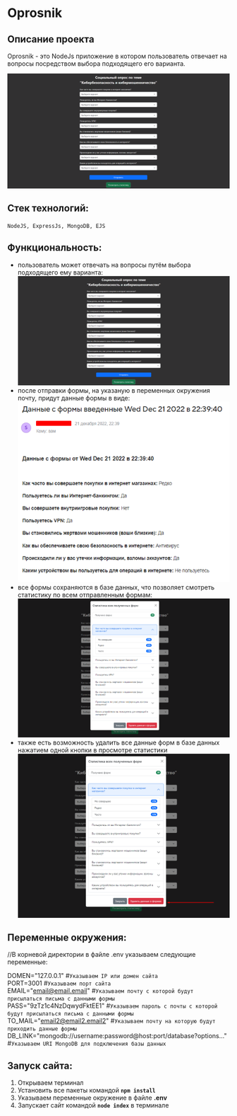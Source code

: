 # Oprosnik

## Описание проекта
Oprosnik - это NodeJs приложение в котором пользователь отвечает на вопросы посредством выбора подходящего его варианта.

<kbd>![screenshot](images/1.png)</kbd>

## Стек технологий:
  `NodeJS, ExpressJs, MongoDB, EJS`

## Функциональность:
- пользователь может отвечать на вопросы путём выбора подходящего ему варианта:
  ![](images/1.png)  
- после отправки формы, на указаную в переменных окружения почту, придут данные формы в виде:
  ![](images/2.png)  
- все формы сохраняются в базе данных, что позволяет смотреть статистику по всем отправленным формам:
  ![](images/3.png)
- также есть возможность удалить все данные форм в базе данных нажатием одной кнопки в просмотре статистики
  ![](images/4.png)

## Переменные окружения:
//В корневой директории в файле .env указываем следующие переменные:  
  
DOMEN="127.0.0.1" #`Указываем IP или домен сайта`  
PORT=3001 #`Указываем порт сайта`  
EMAIL="email@email.email" #`Указываем почту с которой будут присылаться письма с данными формы`  
PASS="9zTz1c4NzDqwydFktEE1" #`Указываем пароль с почты с которой будут присылаться письма с данными формы`  
TO_MAIL="email2@email2.email2" #`Указываем почту на которую будут приходить данные формы`  
DB_LINK="mongodb://username:password@host:port/database?options..." #`Указываем URI MongoDB для подключения базы данных`  

## Запуск сайта:
1. Открываем терминал
2. Установить все пакеты командой **`npm install`**
3. Указываем переменные окружение в файле **.env**
4. Запускает сайт командой **`node index`** в терминале
